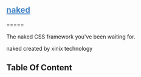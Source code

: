 <article class="markdown-body entry-content" itemprop="mainContentOfPage">
<h1><a href="" style="color: #4183c4">naked</a></h1>
=====

<p>The naked CSS framework you've been waiting for.</p>
<p>naked created by xinix technology </p>
<h2>Table Of Content</h2>
	
</article>
